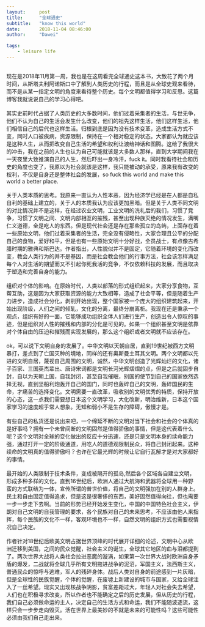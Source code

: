 ```yaml
---
layout:     post
title:      "全球通史"
subtitle:   "know this world"
date:       2018-11-04 08:46:00
author:     "Dawei"

tags:
    - leisure life
---
```

<br>现在是2018年11月第一周，我也是在这周看完全球通史这本书，大致花了两个月时间，从斯塔夫利阿诺斯口中了解到人类历史的行程，而且是从全球史观来看待，而不是从某一指定文明的角度来看待整个历史。每个文明都值得学习和反思。这篇博客我就说说自己的学习心得吧。<br/>
<br>其实史前时代占据了人类历史的大多数时间，他们过着采集者的生活，与世无争，他们不认为自己的生活会发生什么改变，他们的祖先这样生活，他们这样生活，他们相信自己的后代也这样生活。归根到底是因为没有技术变革，造成生活方式不变，同时人口被疾病，资源限制，保持在一个相对稳定的状态。大家都认为就应该是这种人生，从而把改变自己生活的希望和权利让渡给神话和图腾。这给了我很大的冲击，我在之前的人生也认为自己可能就该是大多数人那样，直到大学期间我在一天夜里大致推演自己的人生，然后吓出一身冷汗，fuck it。同时我看待社会和历史的角度也变了，我原以为社会就该是这样，我只能被动的承受，原来我有改变的权利，不仅是自身还是整体社会的发展，so fuck this world and make this world a better place.<br/>
<br>关于人类本质的思考。我原来一直认为人性本恶，因为经济学已经是在人都是自私自利的基础上建立的，关于人的本质我认为应该更加黑暗。但是关于人类不同文明的对比情况并不是这样，在经过农业文明，工业文明的洗礼后的我们，习惯了竞争，习惯了文明之间、文明内部相互的摧残，甚至出现种族灭绝的情况发生，满嘴仁义道德，全是吃人的东西。但是现代社会还是存在那些孤立的岛屿，上面存在着一些原始文明，他们过着采集者的生活，完全没有侵略性，大家合理且公平的分配自己的食物，爱好和平，但是也有一些原始文明十分好战，全员战士，有点像古希腊时期的雅典和斯巴达。作者指出，人性貌似并不是固定，它随着环境的变化而改变，教会人类行为的并不是基因，而是社会教会他们的行事方法，社会该怎样满足每个人对生活的期望而又不引起你死我活的竞争，不仅依赖科技的发展，而且取决于塑造和完善自身的能力。<br/>
<br>组织对个体的影响。在原始时代，人类以部落的形式组织起来，大家分享食物，互帮互助，这是因为大家获取资源的能力大致相等，造成了社会平等，但是随着生产力进步，造成社会分化，剥削开始出现，整个国家被一个庞大的组织建筑起来，开始出现阶级，人们之间的倾轧，文化的分离，最终分崩离析。我现在还是秉承一个观点，组织有好的一面，它能够成功组织全体人们进行生产，创造出令人惊叹的事迹，但是组织对人性的摧残和内部的分化是可见的。如果一个组织甚至文明是依靠对个体自由的压迫和摧残而实现发展的，那么这个组织或者文明就不应该存在。<br/>
<br>ok，可以说下文明自身的发展了。中华文明以天朝自居，直到19世纪被西方文明暴打，差点到了亡国灭种的境地，同样的还有奥斯曼土耳其文明。两个文明都以先进的文明自居，蔑视自己周围的文明，诚然，中华文明创造了光辉灿烂的文化，诸子百家、三国英杰辈出、唐诗宋词都是文明长河光辉熠熠的点，但是之后就固步自封，自以为天朝上国，自我封闭，甚至自我催眠，别国的使节到自己的国家依然选择无视，直到坚船利炮轰开自己的国门，同时也轰碎自己的文明，轰碎国民的生命，才痛苦的选择变化。文明需要一直改革，吸收别的文明优秀的特质，保持开放的心态，这一点我们需要想日本这个文明学习，大化改新，明治维新，日本这个国家学习的速度超乎常人想象。无知和弱小不是生存的障碍，傲慢才是。<br/>
<br>有些自己的私货还是说出来吧，一个绵延不断的文明对当下社会和社会的个体真的是好事吗？拥有一个未曾间断的文明固然是值得骄傲的事情，但是这代表着什么呢？这个文明对全球的变化做出的反应十分迅速，还是只是文明本身的续命能力强，通过打开一定的阶级通道，用吃人的道德观限制民众，将自己封闭起来。这种续命的文明真的值得骄傲吗？也许在它最光辉的时候让它自行瓦解才是对大家都好的事情。<br/>
<br>最开始的人类限制于技术条件，变成被隔开的孤岛,然后各个区域各自建立文明，形成多种多样的文化。直到16世纪后，欧洲人通过大航海和武器将全球用一种野蛮的方式联结为一体，宣传所谓的普世价值，将自己的文明强加在别的人群身上。民主和自由固定值得追求，但是这是很奢侈的东西，美好固然值得向往，但也需要一步一步走下去啊。当前的形势已经开始发生变化，中国的中国特色社会主义，伊朗对自己文明的自我管理的要求，各个民族对自己的未来思考，不应该由他人来指挥，每个民族的文化不一样，客观环境也不一样，自然文明的组织方式也需要视情况自己决定。<br/>
<br>作者针对18世纪后欧美文明占据世界顶峰的时代展开详细的论述，文明中心从欧洲迁移到美国，之间的民众觉醒，社会主义的诞生，全球其它地区的血与泪都提到了。两次世界大战将人类社会拉进恶魔的漩涡，如果第一次世界大战时欧洲自身矛盾的爆发，二战就将全球几乎所有文明拖进战争的泥沼，军国主义，法西斯主义，普通民众的惊呼与逃难，军人的残碎身体。战后人类对自身的前途感到一片灰暗，但是全球性的民族觉醒，个体的觉醒，在废墟上新建设的城市与国家，又给全球注入了一丝希望。现实又出现核战争阴影，贫富差距过大，年轻人对社会失去希望，人们也在积极寻求改变，所以作者也不能确定之后的历史发展，但从历史的行程，我们自己必须做命运的主人，决定自己的生活方式和命运，我们不能随波逐流，这样只会一步步走向毁灭。活在世界上最美妙的不就是未来的可能性吗？这些可能性必须由我们自己走出来。<br/>